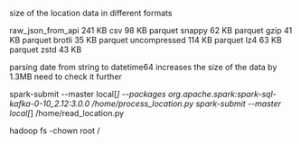 size of the location data in different formats

raw_json_from_api 241 KB
csv 98 KB
parquet snappy 62 KB
parquet gzip 41 KB
parquet brotli 35 KB
parquet uncompressed 114 KB
parquet lz4 63 KB
parquet zstd 43 KB

parsing date from string to datetime64 increases the size of the data by 1.3MB
need to check it further

spark-submit --master local[*] --packages org.apache.spark:spark-sql-kafka-0-10_2.12:3.0.0 /home/process_location.py
spark-submit --master local[*] /home/read_location.py

hadoop fs -chown root /